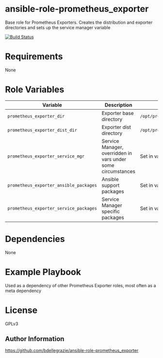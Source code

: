 # ansible-role-prometheus\_exporter

Base role for Prometheus Exporters. Creates the distribution and exporter directories and sets up the service manager variable

[![Build Status](https://travis-ci.org/bdellegrazie/ansible-role-prometheus_exporter.svg?branch=master)](https://travis-ci.org/bdellegrazie/ansible-role-prometheus_exporter)

# Requirements

None

# Role Variables

| Variable | Description | Default |
|----------|-------------|---------|
| `prometheus_exporter_dir`              | Exporter base directory | `/opt/prometheus/exporters` |
| `prometheus_exporter_dist_dir`         | Exporter dist directory | `/opt/prometheus/exporters/dist` |
| `prometheus_exporter_service_mgr`      | Service Manager, overridden in vars under some circumstances | Set in vars |
| `prometheus_exporter_ansible_packages` | Ansible support packages | Set in vars |
| `prometheus_exporter_service_packages` | Service Manager specific packages | Set in vars |

# Dependencies

None

# Example Playbook

Used as a dependency of other Prometheus Exporter roles, most often as a meta dependency

# License

GPLv3

Author Information
------------------

https://github.com/bdellegrazie/ansible-role-prometheus_exporter
